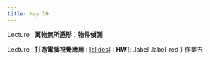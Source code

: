 ```yaml
---
title: May 10
---
```


Lecture
: **萬物無所遁形：物件偵測**

Lecture
: **打造電腦視覺應用**
  : [[slides](https://docs.google.com/presentation/d/1baDzBGse_cQNg1b_vMVjzUNXSuvOzwr_winObneaoOI/edit?usp=sharing)]
: **HW**{: .label .label-red } 作業五
